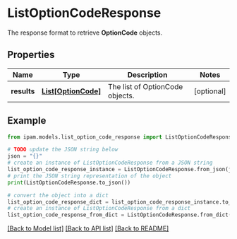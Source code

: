 # ListOptionCodeResponse

The response format to retrieve __OptionCode__ objects.

## Properties

Name | Type | Description | Notes
------------ | ------------- | ------------- | -------------
**results** | [**List[OptionCode]**](OptionCode.md) | The list of OptionCode objects. | [optional] 

## Example

```python
from ipam.models.list_option_code_response import ListOptionCodeResponse

# TODO update the JSON string below
json = "{}"
# create an instance of ListOptionCodeResponse from a JSON string
list_option_code_response_instance = ListOptionCodeResponse.from_json(json)
# print the JSON string representation of the object
print(ListOptionCodeResponse.to_json())

# convert the object into a dict
list_option_code_response_dict = list_option_code_response_instance.to_dict()
# create an instance of ListOptionCodeResponse from a dict
list_option_code_response_from_dict = ListOptionCodeResponse.from_dict(list_option_code_response_dict)
```
[[Back to Model list]](../README.md#documentation-for-models) [[Back to API list]](../README.md#documentation-for-api-endpoints) [[Back to README]](../README.md)


